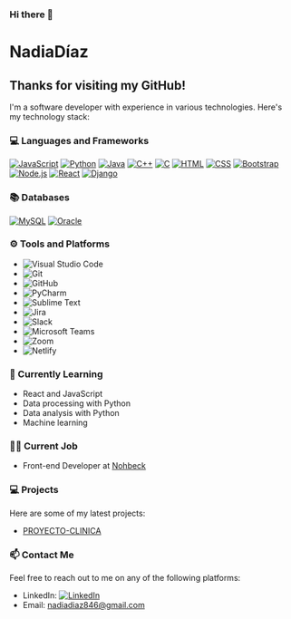 ### Hi there 👋

# NadiaDíaz

## Thanks for visiting my GitHub!

I'm a software developer with experience in various technologies. Here's my technology stack:

### 💻 Languages and Frameworks

[![JavaScript](https://img.shields.io/badge/JavaScript-yellow?style=for-the-badge&logo=javascript)](https://www.javascript.com/)
[![Python](https://img.shields.io/badge/Python-blue?style=for-the-badge&logo=python)](https://www.python.org/)
[![Java](https://img.shields.io/badge/Java-orange?style=for-the-badge&logo=java)](https://www.java.com/)
[![C++](https://img.shields.io/badge/C++-blue?style=for-the-badge&logo=c%2B%2B)](https://www.cplusplus.com/)
[![C](https://img.shields.io/badge/C-green?style=for-the-badge&logo=c)](https://www.cprogramming.com/)
[![HTML](https://img.shields.io/badge/HTML-red?style=for-the-badge&logo=html5)](https://developer.mozilla.org/en-US/docs/Web/HTML)
[![CSS](https://img.shields.io/badge/CSS-blue?style=for-the-badge&logo=css3)](https://developer.mozilla.org/en-US/docs/Web/CSS)
[![Bootstrap](https://img.shields.io/badge/Bootstrap-purple?style=for-the-badge&logo=bootstrap)](https://getbootstrap.com/)
[![Node.js](https://img.shields.io/badge/Node.js-green?style=for-the-badge&logo=node.js)](https://nodejs.org/)
[![React](https://img.shields.io/badge/React-blue?style=for-the-badge&logo=react)](https://reactjs.org/)
[![Django](https://img.shields.io/badge/Django-green?style=for-the-badge&logo=django)](https://www.djangoproject.com/)

### 📚 Databases

[![MySQL](https://img.shields.io/badge/MySQL-blue?style=for-the-badge&logo=mysql)](https://www.mysql.com/)
[![Oracle](https://img.shields.io/badge/Oracle-red?style=for-the-badge&logo=oracle)](https://www.oracle.com/database/)


### ⚙ Tools and Platforms

- ![Visual Studio Code](https://img.shields.io/badge/Visual%20Studio%20Code-blue?style=for-the-badge&logo=visual-studio-code)
- ![Git](https://img.shields.io/badge/Git-black?style=for-the-badge&logo=git)
- ![GitHub](https://img.shields.io/badge/GitHub-black?style=for-the-badge&logo=github)
- ![PyCharm](https://img.shields.io/badge/PyCharm-green?style=for-the-badge&logo=pycharm)
- ![Sublime Text](https://img.shields.io/badge/Sublime%20Text-orange?style=for-the-badge&logo=sublime-text)
- ![Jira](https://img.shields.io/badge/Jira-blue?style=for-the-badge&logo=jira)
- ![Slack](https://img.shields.io/badge/Slack-purple?style=for-the-badge&logo=slack)
- ![Microsoft Teams](https://img.shields.io/badge/Microsoft%20Teams-gray?style=for-the-badge&logo=microsoft-teams)
- ![Zoom](https://img.shields.io/badge/Zoom-blue?style=for-the-badge&logo=zoom)
- ![Netlify](https://img.shields.io/badge/Netlify-black?style=for-the-badge&logo=netlify)

### 🌱 Currently Learning

- React and JavaScript
- Data processing with Python
- Data analysis with Python
- Machine learning

### 👩‍💻 Current Job

- Front-end Developer at [Nohbeck](https://www.instagram.com/nohbek_oficial?utm_source=ig_web_button_share_sheet&igsh=ZDNlZDc0MzIxNw==)

### 💻 Projects

Here are some of my latest projects:

- [PROYECTO-CLINICA](#)

### 📫 Contact Me

Feel free to reach out to me on any of the following platforms:

- LinkedIn: [![LinkedIn](https://img.shields.io/badge/LinkedIn-blue?style=for-the-badge&logo=linkedin)](https://www.linkedin.com/in/nadia-d%C3%ADaz/)
- Email: nadiadiaz846@gmail.com


